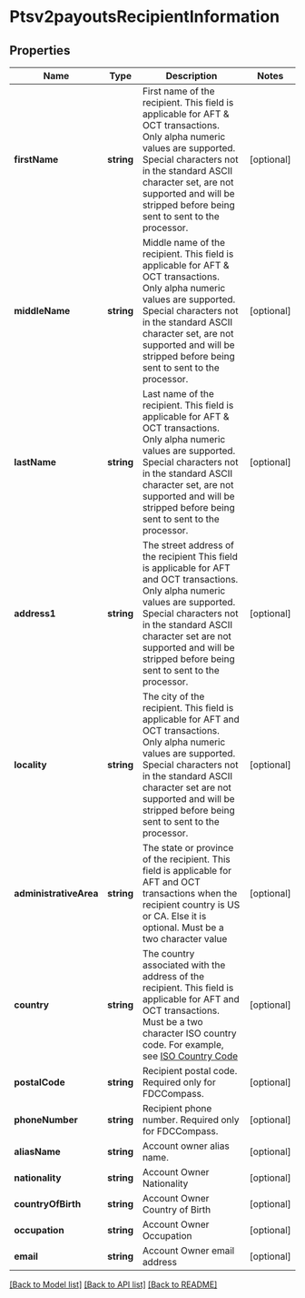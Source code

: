 # Ptsv2payoutsRecipientInformation

## Properties
Name | Type | Description | Notes
------------ | ------------- | ------------- | -------------
**firstName** | **string** | First name of the recipient.    This field is applicable for AFT &amp; OCT transactions.  Only alpha numeric values are supported. Special characters not in the standard ASCII character set, are not supported and will be stripped before being sent to sent to the processor. | [optional] 
**middleName** | **string** | Middle name of the recipient.    This field is applicable for AFT &amp; OCT transactions.  Only alpha numeric values are supported. Special characters not in the standard ASCII character set, are not supported and will be stripped before being sent to sent to the processor. | [optional] 
**lastName** | **string** | Last name of the recipient.  This field is applicable for AFT &amp; OCT transactions.  Only alpha numeric values are supported. Special characters not in the standard ASCII character set, are not supported and will be stripped before being sent to sent to the processor. | [optional] 
**address1** | **string** | The street address of the recipient This field is applicable for AFT and OCT transactions.  Only alpha numeric values are supported. Special characters not in the standard ASCII character set are not supported and will be stripped before being sent to sent to the processor. | [optional] 
**locality** | **string** | The city of the recipient. This field is applicable for AFT and OCT transactions.  Only alpha numeric values are supported. Special characters not in the standard ASCII character set are not supported and will be stripped before being sent to sent to the processor. | [optional] 
**administrativeArea** | **string** | The state or province of the recipient. This field is applicable for AFT and OCT transactions when the recipient country is US or CA. Else it is optional.  Must be a two character value | [optional] 
**country** | **string** | The country associated with the address of the recipient. This field is applicable for AFT and OCT transactions.  Must be a two character ISO country code.  For example, see [ISO Country Code](https://developer.cybersource.com/docs/cybs/en-us/country-codes/reference/all/na/country-codes/country-codes.html) | [optional] 
**postalCode** | **string** | Recipient postal code. Required only for FDCCompass. | [optional] 
**phoneNumber** | **string** | Recipient phone number. Required only for FDCCompass. | [optional] 
**aliasName** | **string** | Account owner alias name. | [optional] 
**nationality** | **string** | Account Owner Nationality | [optional] 
**countryOfBirth** | **string** | Account Owner Country of Birth | [optional] 
**occupation** | **string** | Account Owner Occupation | [optional] 
**email** | **string** | Account Owner email address | [optional] 

[[Back to Model list]](../README.md#documentation-for-models) [[Back to API list]](../README.md#documentation-for-api-endpoints) [[Back to README]](../README.md)


